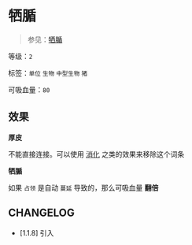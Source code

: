 # 牺腯

> 参见：[牺腯](https://www.zdic.net/hans/%E7%89%BA%E8%85%AF)

等级：`2`

标签：`单位` `生物` `中型生物` `猪`

可吸血量：`80`

## 效果

**厚皮**

不能直接连接。可以使用 [消化](消化.md) 之类的效果来移除这个词条

**牺腯**

如果 `占领` 是自动 `蔓延` 导致的，那么可吸血量 **翻倍** 

## CHANGELOG

- [1.1.8] 引入
